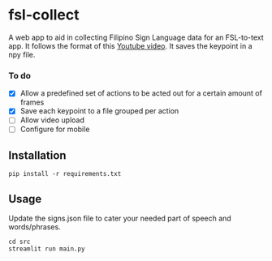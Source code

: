 # fsl-collect
A web app to aid in collecting Filipino Sign Language data for an FSL-to-text app. It follows the format of this [Youtube video](https://www.youtube.com/watch?v=doDUihpj6ro). It saves the keypoint in a npy file.

### To do
- [x] Allow a predefined set of actions to be acted out for a certain amount of frames
- [x] Save each keypoint to a file grouped per action
- [ ] Allow video upload
- [ ] Configure for mobile

## Installation 
```
pip install -r requirements.txt
```

## Usage
Update the signs.json file to cater your needed part of speech and words/phrases.
```
cd src
streamlit run main.py
```